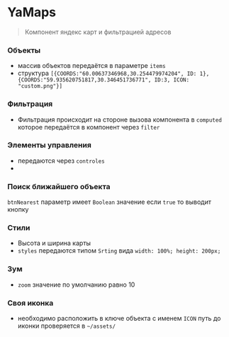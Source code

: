 # YaMaps

> Компонент яндекс карт и фильтрацией адресов

### Объекты

- массив объектов передаётся в параметре `items`
- структура `[{COORDS:"60.00637346968,30.254479974204", ID: 1},{COORDS:"59.935620751817,30.346451736771", ID:3, ICON: "custom.png"}]`

### Фильтрация

- Фильтрация происходит на стороне вызова компонента в `computed` которое передаётся в компонент через `filter`

### Элементы управления

- передаются через `controles`
-

### Поиск ближайшего объекта

`btnNearest` параметр имеет `Boolean` значение если `true` то выводит кнопку

### Стили

- Высота и ширина карты
- `styles` передаются типом `Srting` вида `width: 100%; height: 200px;`

### Зум

- `zoom` значение по умолчанию равно 10

### Своя иконка

- необходимо расположить в ключе объекта с именем `ICON` путь до иконки проверяется в `~/assets/`
